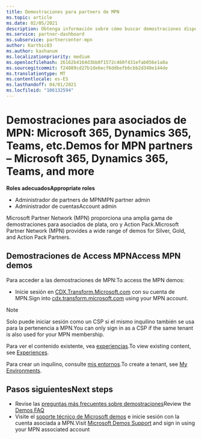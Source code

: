 ```yaml
---
title: Demostraciones para partners de MPN
ms.topic: article
ms.date: 02/05/2021
description: Obtenga información sobre cómo buscar demostraciones disponibles para asociados de MPN Silver, Gold y Action Pack.
ms.service: partner-dashboard
ms.subservice: partnercenter-mpn
author: Karthic83
ms.author: kashanum
ms.localizationpriority: medium
ms.openlocfilehash: 26162b4164d3bb8f1572c460f431efab056e1a8a
ms.sourcegitcommit: f24089cd27b1de6ecf6ddbefb6cbb2d340e144de
ms.translationtype: MT
ms.contentlocale: es-ES
ms.lasthandoff: 04/01/2021
ms.locfileid: "106132594"
---
```

# <a name="demos-for-mpn-partners--microsoft-365-dynamics-365-teams-and-more"></a><span data-ttu-id="b2271-103">Demostraciones para asociados de MPN: Microsoft 365, Dynamics 365, Teams, etc.</span><span class="sxs-lookup"><span data-stu-id="b2271-103">Demos for MPN partners – Microsoft 365, Dynamics 365, Teams, and more</span></span>

<span data-ttu-id="b2271-104">**Roles adecuados**</span><span class="sxs-lookup"><span data-stu-id="b2271-104">**Appropriate roles**</span></span>

- <span data-ttu-id="b2271-105">Administrador de partners de MPN</span><span class="sxs-lookup"><span data-stu-id="b2271-105">MPN partner admin</span></span>
- <span data-ttu-id="b2271-106">Administrador de cuentas</span><span class="sxs-lookup"><span data-stu-id="b2271-106">Account admin</span></span>

<span data-ttu-id="b2271-107">Microsoft Partner Network (MPN) proporciona una amplia gama de demostraciones para asociados de plata, oro y Action Pack.</span><span class="sxs-lookup"><span data-stu-id="b2271-107">Microsoft Partner Network (MPN) provides a wide range of demos for Silver, Gold, and Action Pack Partners.</span></span>

## <a name="access-mpn-demos"></a><span data-ttu-id="b2271-108">Demostraciones de Access MPN</span><span class="sxs-lookup"><span data-stu-id="b2271-108">Access MPN demos</span></span>

<span data-ttu-id="b2271-109">Para acceder a las demostraciones de MPN:</span><span class="sxs-lookup"><span data-stu-id="b2271-109">To access the MPN demos:</span></span>

- <span data-ttu-id="b2271-110">Inicie sesión en [CDX.Transform.Microsoft.com](https://cdx.transform.microsoft.com/) con su cuenta de MPN.</span><span class="sxs-lookup"><span data-stu-id="b2271-110">Sign into [cdx.transform.microsoft.com](https://cdx.transform.microsoft.com/) using your MPN account.</span></span>

>[!NOTE]
><span data-ttu-id="b2271-111">Solo puede iniciar sesión como un CSP si el mismo inquilino también se usa para la pertenencia a MPN.</span><span class="sxs-lookup"><span data-stu-id="b2271-111">You can only sign in as a CSP if the same tenant is also used for your MPN membership.</span></span>

<span data-ttu-id="b2271-112">Para ver el contenido existente, vea [experiencias](https://cdx.transform.microsoft.com/experiences).</span><span class="sxs-lookup"><span data-stu-id="b2271-112">To view existing content, see [Experiences](https://cdx.transform.microsoft.com/experiences).</span></span>

<span data-ttu-id="b2271-113">Para crear un inquilino, consulte [mis entornos](https://cdx.transform.microsoft.com/my-tenants).</span><span class="sxs-lookup"><span data-stu-id="b2271-113">To create a tenant, see [My Environments](https://cdx.transform.microsoft.com/my-tenants).</span></span>

## <a name="next-steps"></a><span data-ttu-id="b2271-114">Pasos siguientes</span><span class="sxs-lookup"><span data-stu-id="b2271-114">Next steps</span></span>

- <span data-ttu-id="b2271-115">Revise las [preguntas más frecuentes sobre demostraciones](https://cdx.transform.microsoft.com/help/faq)</span><span class="sxs-lookup"><span data-stu-id="b2271-115">Review the [Demos FAQ](https://cdx.transform.microsoft.com/help/faq)</span></span>
- <span data-ttu-id="b2271-116">Visite el [soporte técnico de Microsoft demos](https://cdx.transform.microsoft.com/submit-request) e inicie sesión con la cuenta asociada a MPN.</span><span class="sxs-lookup"><span data-stu-id="b2271-116">Visit [Microsoft Demos Support](https://cdx.transform.microsoft.com/submit-request) and sign in using your MPN associated account</span></span>

